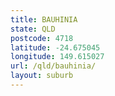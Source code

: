 ```yaml
---
title: BAUHINIA
state: QLD
postcode: 4718
latitude: -24.675045
longitude: 149.615027
url: /qld/bauhinia/
layout: suburb
---
```

